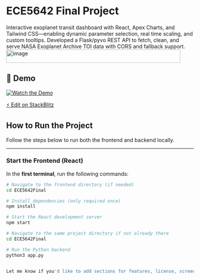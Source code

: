 # ECE5642 Final Project

Interactive exoplanet transit dashboard with React, Apex Charts, and Tailwind CSS—enabling dynamic parameter selection, real time scaling, and custom tooltips. Developed a Flask/pyvo REST API to fetch, clean, and serve NASA Exoplanet Archive TOI data with CORS and fallback support. <img width="468" height="36" alt="image" src="https://github.com/user-attachments/assets/3c99f2bc-82ba-413f-a9f4-84264b0a44f3" />

## 🎥 Demo

[![Watch the Demo](https://raw.githubusercontent.com/SreeSatyaGit/ECE5642/thumbnail.png)](https://raw.githubusercontent.com/SreeSatyaGit/ECE5642/Demo.mp4)





[⚡️ Edit on StackBlitz](https://stackblitz.com/~/github.com/SreeSatyaGit/ECE5642Final)

## How to Run the Project

Follow the steps below to run both the frontend and backend locally.

---

###  Start the Frontend (React)

In the **first terminal**, run the following commands:

```bash
# Navigate to the frontend directory (if needed)
cd ECE5642Final

# Install dependencies (only required once)
npm install

# Start the React development server
npm start

# Navigate to the same project directory if not already there
cd ECE5642Final

# Run the Python backend
python3 app.py


Let me know if you'd like to add sections for features, license, screenshots, or contribution guidelines!
